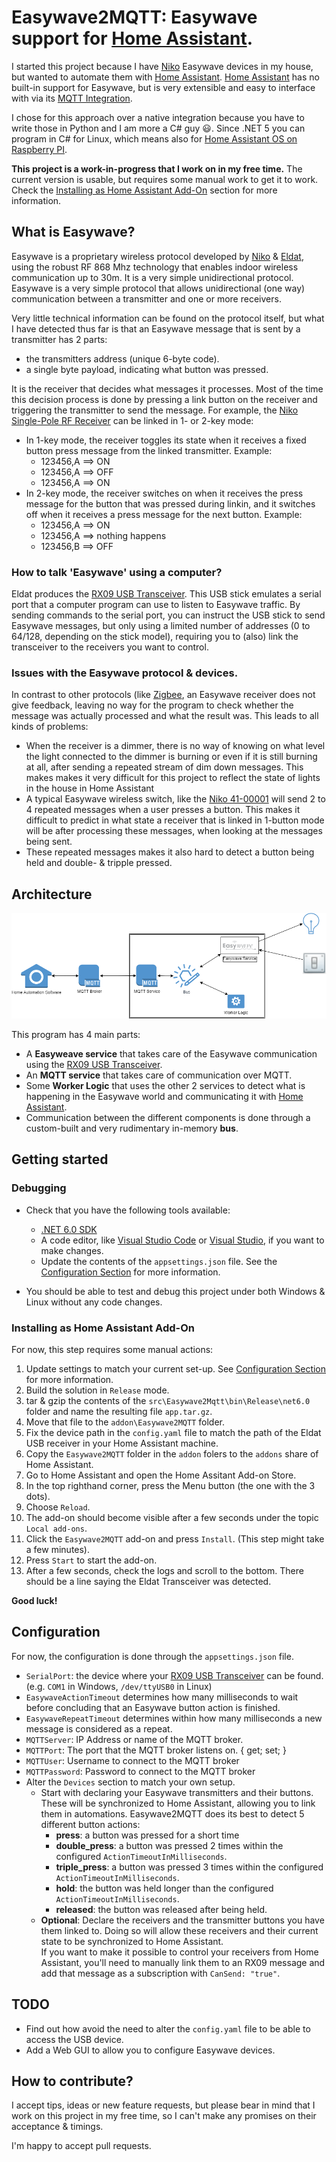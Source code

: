 # Easywave2MQTT: Easywave support for [Home Assistant](https://www.home-assistant.io/).

I started this project because I have [Niko](https://www.niko.eu/) Easywave devices in my house, but wanted to automate them with [Home Assistant](https://www.home-assistant.io/).  [Home Assistant](https://www.home-assistant.io/) has no built-in support for Easywave, but is very extensible and easy to interface with via its [MQTT Integration](https://www.home-assistant.io/integrations/mqtt/).

I chose for this approach over a native integration because you have to write those in Python and I am more a C# guy :smiley:. Since .NET 5 you can program in C# for Linux, which means also for [Home Assistant OS on Raspberry PI](https://www.home-assistant.io/installation/raspberrypi).

**This project is a work-in-progress that I work on in my free time.**  The current version is usable, but requires some manual work to get it to work.  Check the [Installing as Home Assistant Add-On](#installing-as-home-assistant-add-on) section for more information.

## What is Easywave?

Easywave is a proprietary wireless protocol developed by [Niko](https://www.niko.eu/) & [Eldat](https://www.eldat.de/), using the robust RF 868 Mhz technology that enables indoor wireless communication up to 30m.  It is a very simple unidirectional protocol. Easywave is a very simple protocol that allows unidirectional (one way) communication between a transmitter and one or more receivers.

Very little technical information can be found on the protocol itself, but what I have detected thus far is that an Easywave message that is sent by a transmitter has 2 parts:

- the transmitters address (unique 6-byte code).
- a single byte payload, indicating what button was pressed.

It is the receiver that decides what messages it processes.  Most of the time this decision process is done by pressing a link button
on the receiver and triggering the transmitter to send the message. For example, the 
[Niko Single-Pole RF Receiver](https://www.niko.eu/en/products/switching-material-and-socket-outlets/wireless-solutions/one-channel-flush-mounting-wireless-receiver-single-pole-potential-free-productmodel-niko-3f9e1469-93a4-5b9e-94aa-da26caa6a03a)
can be linked in 1- or 2-key mode:

- In 1-key mode, the receiver toggles its state when it receives a fixed button press message from the linked transmitter.
  Example:
  - 123456,A ==> ON
  - 123456,A ==> OFF
  - 123456,A ==> ON
- In 2-key mode, the receiver switches on when it receives the press message for the button that was pressed during linkin, and it switches off when it receives a press message for the next button.
  Example:
  - 123456,A ==> ON
  - 123456,A ==> nothing happens
  - 123456,B ==> OFF

### How to talk 'Easywave' using a computer?

Eldat produces the [RX09 USB Transceiver](https://www.eldat.de/produkte/schnittstellen/rx09e_en.html). This USB stick emulates a serial port that a computer program can use to listen to Easywave traffic. By sending commands to the serial port, you can instruct the USB stick to send Easywave messages, but only using a limited number of addresses (0 to 64/128, depending on the stick model), requiring you to (also) link the transceiver to the receivers you want to control.

### Issues with the Easywave protocol & devices.

In contrast to other protocols (like [Zigbee](https://en.wikipedia.org/wiki/Zigbee), an Easywave receiver does not give feedback, leaving no way for the program to check whether the message was actually processed and what the result was.  This leads to all kinds of problems:

- When the receiver is a dimmer, there is no way of knowing on what level the light connected to the dimmer is burning or even if it is still burning at all, after sending a repeated stream of dim down messages.
  This makes makes it very difficult for this project to reflect the state of lights in the house in Home Assistant
- A typical Easywave wireless switch, like the [Niko 41-00001](https://www.niko.eu/en/products/wireless-controls/wireless-switch-with-two-buttons-productmodel-niko-fbacd5f6-94fc-5ce9-af7c-7394469b12c0) will send 2 to 4 repeated messages when a user presses a button.  This makes it difficult to predict in what state a receiver that is linked in 1-button mode will be after processing these messages, when looking at the messages being sent.
- These repeated messages makes it also hard to detect a button being held and double- & tripple pressed.

## Architecture

![Easywave2MQTT Architecture](https://github.com/marcselis/Easywave2MQTT/blob/main/Architecture.png)

This program has 4 main parts:

- A **Easyweave service** that takes care of the Easywave communication using the [RX09 USB Transceiver](https://www.eldat.de/produkte/schnittstellen/rx09e_en.html).
- An **MQTT service** that takes care of communication over MQTT.
- Some **Worker Logic** that uses the other 2 services to detect what is happening in the Easywave world and 
  communicating it with [Home Assistant](https://www.home-assistant.io/).
- Communication between the different components is done through a custom-built and very rudimentary in-memory **bus**.

## Getting started

### Debugging

- Check that you have the following tools available:

  - [.NET 6.0 SDK](https://dotnet.microsoft.com/en-us/download/dotnet/6.0)
  - A code editor, like [Visual Studio Code](https://code.visualstudio.com/) or [Visual Studio](https://visualstudio.microsoft.com/), if you want to make changes.
  - Update the contents of the `appsettings.json` file.  See the [Configuration Section](#configuration) for more information.
- You should be able to test and debug this project under both Windows & Linux without any code changes.

### Installing as Home Assistant Add-On

For now, this step requires some manual actions:

1) Update settings to match your current set-up.  See [Configuration Section](#configuration) for more information.
1) Build the solution in `Release` mode.
1) tar & gzip the contents of the `src\Easywave2Mqtt\bin\Release\net6.0` folder and name the resulting file `app.tar.gz`.
1) Move that file to the `addon\Easywave2MQTT` folder.
1) Fix the device path in the `config.yaml` file to match the path of the Eldat USB receiver in your Home Assistant machine.
1) Copy the `Easywave2MQTT` folder in the `addon` folers to the `addons` share of Home Assistant.
1) Go to Home Assistant and open the Home Assitant Add-on Store.
1) In the top righthand corner, press the Menu button (the one with the 3 dots).
1) Choose `Reload`.
1) The add-on should become visible after a few seconds under the topic `Local add-ons`.
1) Click the `Easywave2MQTT` add-on and press `Install`. (This step might take a few minutes).
1) Press `Start` to start the add-on.
1) After a few seconds, check the logs and scroll to the bottom.
   There should be a line saying the Eldat Transceiver was detected.

**Good luck!**

## Configuration

For now, the configuration is done through the `appsettings.json` file.

- `SerialPort`: the device where your [RX09 USB Transceiver](https://www.eldat.de/produkte/schnittstellen/rx09e_en.html) can be found.  (e.g. `COM1` in Windows, `/dev/ttyUSB0` in Linux)
- `EasywaveActionTimeout` determines how many milliseconds to wait before concluding that an Easywave button action is finished.
- `EasywaveRepeatTimeout` determines within how many milliseconds a new message is considered as a repeat.
- `MQTTServer`: IP Address or name of the MQTT broker.
- `MQTTPort`: The port that the MQTT broker listens on. { get; set; }
- `MQTTUser`: Username to connect to the MQTT broker
- `MQTTPassword`: Password to connect to the MQTT broker
- Alter the `Devices` section to match your own setup.
  - Start with declaring your Easywave transmitters and their buttons.  These will be synchronized to Home Assistant, allowing you to link them in automations.  Easywave2MQTT does its best to detect 5 different button actions:
    - **press**: a button was pressed for a short time
    - **double_press**: a button was pressed 2 times within the configured `ActionTimeoutInMilliseconds`.
    - **triple_press**: a button was pressed 3 times within the configured `ActionTimeoutInMilliseconds`.
    - **hold**: the button was held longer than the configured `ActionTimeoutInMilliseconds`.
    - **released**: the button was released after being held.
  - **Optional**: Declare the receivers and the transmitter buttons you have them linked to.  Doing so will allow these receivers and their current state to be synchronized to Home Assistant.  
  If you want to make it possible to control your receivers from Home Assistant, you'll need to manually link them to an RX09 message and add that message as a subscription with `CanSend: "true"`.

## TODO

- Find out how avoid the need to alter the `config.yaml` file to be able to access the USB device.
- Add a Web GUI to allow you to configure Easywave devices.

## How to contribute?

I accept tips, ideas or new feature requests, but please bear in mind that I work on this project in my free time, so I can't make any promises on their acceptance & timings.

I'm happy to accept pull requests.

